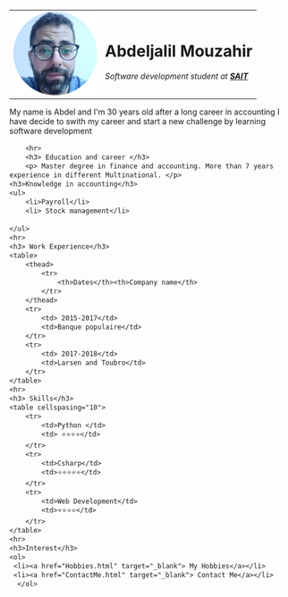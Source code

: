 <!DOCTYPE html>
<head>
    <meta charset="UTF-8">
    <title>😎 Abdel Resume 😎</title>
    <link rel="stylesheet" href="css\styles.css">
</head>
<body>
    <table cellspasing="10">
       <tr>
        <td><img src = Images\abdel.png alt = " image abdel" height="150px" width="150px"></td>
        <td><h1>Abdeljalil Mouzahir </h1>
            <p> <em>Software development student at <strong> <a href="https://www.sait.ca/" target="_blank">SAIT </a></strong> </em> 
            </p></td> <!-- italique <i>-->
       </tr>
    </table>
    <p> My name is Abdel and I'm 30 years old after a long career in accounting I have decide to swith my career and start a new challenge by learning software development </p> 
    
        <hr>
        <h3> Education and career </h3>    
        <p> Master degree in finance and accounting. More than 7 years experience in different Multinational. </p>
    <h3>Knowledge in accounting</h3>
    <ul> 
        <li>Payroll</li>
        <li> Stock management</li>
    
    </ul>
    <hr>
    <h3> Work Experience</h3>
    <table>
        <thead>
            <tr>
                <th>Dates</th><th>Company name</th>
            </tr>
        </thead>
        <tr>
            <td> 2015-2017</td>
            <td>Banque populaire</td>
        </tr>
        <tr>
            <td> 2017-2018</td>
            <td>Larsen and Toubro</td>        
        </tr>   
    </table>
    <hr>
    <h3> Skills</h3>
    <table cellspasing="10">
        <tr>
            <td>Python </td>
            <td> ⭐⭐⭐⭐</td>
        </tr>
        <tr>
            <td>Csharp</td>
            <td>⭐⭐⭐⭐⭐</td>
        </tr>
        <tr>
            <td>Web Development</td>
            <td>⭐⭐⭐⭐</td>
        </tr>
    </table>
    <hr>
    <h3>Interest</h3>
    <ol>
     <li><a href="Hobbies.html" target="_blank"> My Hobbies</a></li>
     <li><a href="ContactMe.html" target="_blank"> Contact Me</a></li>
      </ol>  
</body>
</html>
